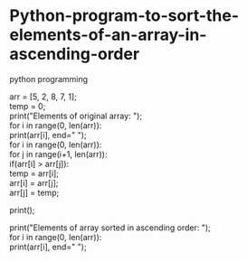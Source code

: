 # Python-program-to-sort-the-elements-of-an-array-in-ascending-order
python programming

arr = [5, 2, 8, 7, 1];     
temp = 0;    
print("Elements of original array: ");    
for i in range(0, len(arr)):    
    print(arr[i], end=" ");    
for i in range(0, len(arr)):    
    for j in range(i+1, len(arr)):    
        if(arr[i] > arr[j]):    
            temp = arr[i];    
            arr[i] = arr[j];    
            arr[j] = temp;    
     
print();
    
print("Elements of array sorted in ascending order: ");    
for i in range(0, len(arr)):    
    print(arr[i], end=" ");    
